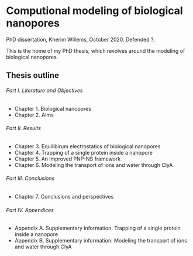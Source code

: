 # Computional modeling of biological nanopores

PhD dissertation, Kherim Willems, October 2020. Defended ?.

This is the home of my PhD thesis, which revolves around the modeling of biological nanopores.


## Thesis outline

###### Part I. Literature and Objectives
* Chapter 1. Biological nanopores
* Chapter 2. Aims
###### Part II. Results
* Chapter 3. Equilibirum electrostatics of biological nanopores
* Chapter 4. Trapping of a single protein inside a nanopore
* Chapter 5. An improved PNP-NS framework
* Chapter 6. Modeling the transport of ions and water through ClyA
###### Part III. Conclusions
* Chapter 7. Conclusions and perspectives
###### Part IV. Appendices
* Appendix A. Supplementary information: Trapping of a single protein inside a nanopore
* Appendix B. Supplementary information: Modeling the transport of ions and water through ClyA

